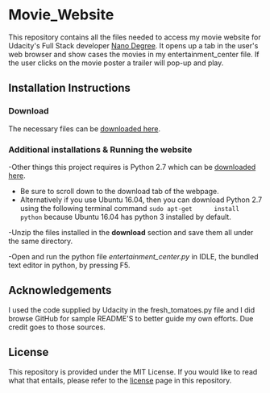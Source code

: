 # Movie_Website
This repository contains all the files needed to access my movie website for Udacity's Full Stack developer [Nano Degree](https://www.udacity.com/course/full-stack-web-developer-nanodegree--nd004). It opens up a tab in the user's web browser and show cases the movies in my entertainment_center file. If the user clicks on the movie poster a trailer will pop-up and play. 

## Installation Instructions

### Download
The necessary files can be [downloaded here](https://github.com/noor-fernandez/Movie_Website.git). 

### Additional installations & Running the website
-Other things this project requires is Python 2.7 which can be [downloaded here](https://www.python.org/download/releases/2.7/). 
  * Be sure to scroll down to the download tab of the webpage. 
  * Alternatively if you use Ubuntu 16.04, then you can download Python 2.7 using the following terminal command                 ```sudo apt-get      install python``` 
  because Ubuntu 16.04 has python 3 installed by default.
  
-Unzip the files installed in the **download** section and save them all under the same directory. 

-Open and run the python file  *entertainment_center.py* in IDLE, the bundled text editor in python, by pressing F5.

## Acknowledgements
I used the code supplied by Udacity in the fresh_tomatoes.py file and I did browse GitHub for sample README'S to better guide my own efforts. Due credit goes to those sources.

## License
This repository is provided under the MIT License. If you would like to read what that entails, please refer to the [license](https://github.com/noor-fernandez/Movie_Website/blob/master/LICENSE) page in this repository.
